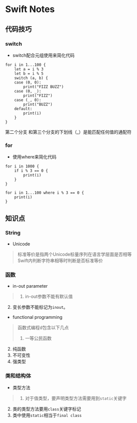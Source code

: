 # Swift Notes

## 代码技巧

### switch
* switch配合元组使用来简化代码  

```
for i in 1...100 {
    let a = i % 3
    let b = i % 5
    switch (a, b) {
    case (0, 0):
        print("FIZZ BUZZ")
    case (0, _):
        print("FIZZ")
    case (_, 0):
        print("BUZZ")
    default:
        print(i)
    }
}
```
第二个分支和第三个分支的下划线（_）是能匹配任何值的通配符

### for

* 使用where来简化代码  

```
for i in 1000 {
    if i % 3 == 0 {
        print(i)
    }
}
```


```
for i in 1...100 where i % 3 == 0 {
	print(i)
}
```

## 知识点
### String
* Unicode  

> 标准等价是指两个Unicode标量序列在语言学层面是否相等  
> Swift内判断字符串相等时判断是否标准等价  

### 函数
* in-out parameter   

> 1. in-out参数不能有默认值
2. 变长参数不能标记为`inout`。

* functional programming  

> 函数式编程d包含以下几点  
> 1. 一等公民函数  
2. 纯函数  
3. 不可变性  
4. 强类型

### 类和结构体
* 类型方法

> 1. 对于值类型，要声明类型方法需要用到`static`关键字  
2. 类的类型方法要用`class`关键字标记
3. 类中使用`static`相当于`final class`